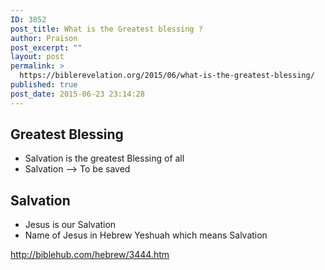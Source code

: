 ```yaml
---
ID: 3852
post_title: What is the Greatest blessing ?
author: Praison
post_excerpt: ""
layout: post
permalink: >
  https://biblerevelation.org/2015/06/what-is-the-greatest-blessing/
published: true
post_date: 2015-06-23 23:14:28
---
```

<h2>Greatest Blessing</h2>
<ul>
	<li>Salvation is the greatest Blessing of all</li>
	<li>Salvation --&gt; To be saved</li>
</ul>
<h2>Salvation</h2>
<ul>
	<li>Jesus is our Salvation</li>
	<li>Name of Jesus in Hebrew Yeshuah which means Salvation</li>
</ul>
<a href="http://biblehub.com/hebrew/3444.htm" target="_blank">http://biblehub.com/hebrew/3444.htm</a>